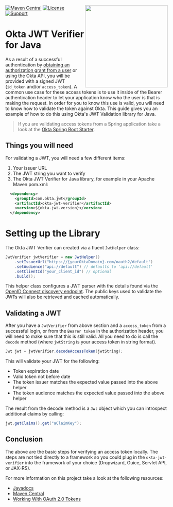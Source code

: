 [<img src="https://devforum.okta.com/uploads/oktadev/original/1X/bf54a16b5fda189e4ad2706fb57cbb7a1e5b8deb.png" align="right" width="256px"/>](https://devforum.okta.com/)
[![Maven Central](https://img.shields.io/maven-central/v/com.okta.jwt/okta-jwt-verifier.svg)](https://search.maven.org/#search%7Cga%7C1%7Cg%3A%22com.okta.jwt%22%20a%3A%22okta-jwt-verifier%22)
[![License](https://img.shields.io/badge/License-Apache%202.0-blue.svg)](https://opensource.org/licenses/Apache-2.0)
[![Support](https://img.shields.io/badge/support-Developer%20Forum-blue.svg)](https://devforum.okta.com/)

# Okta JWT Verifier for Java

As a result of a successful authentication by [obtaining an authorization grant from a user](https://developer.okta.com/docs/api/resources/oauth2.html#obtain-an-authorization-grant-from-a-user) or using the Okta API, you will be 
provided with a signed JWT (`id_token` and/or `access_token`). A common use case for these access tokens is to use it 
inside of the Bearer authentication header to let your application know who the user is that is making the request. In 
order for you to know this use is valid, you will need to know how to validate the token against Okta. This guide gives 
you an example of how to do this using Okta's JWT Validation library for Java.

> If you are validating access tokens from a Spring application take a look at the [Okta Spring Boot Starter](https://github.com/okta/okta-spring-boot).

## Things you will need
For validating a JWT, you will need a few different items:

1. Your issuer URL
2. The JWT string you want to verify
3. The Okta JWT Verifier for Java library, for example in your Apache Maven pom.xml:

```xml
  <dependency>
    <groupId>com.okta.jwt</groupId>
    <artifactId>okta-jwt-verifier</artifactId>
    <version>${okta-jwt.version}</version>
  </dependency>
```

# Setting up the Library

The Okta JWT Verifier can created via a fluent `JwtHelper` class:

```java
JwtVerifier jwtVerifier = new JwtHelper()
    .setIssuerUrl("https://{yourOktaDomain}.com/oauth2/default")
    .setAudience("api://default") // defaults to 'api://default'
    .setClientId("your_client_id") // optional
    .build();
```

This helper class configures a JWT parser with the details found via the [OpenID Connect discovery endpoint](https://openid.net/specs/openid-connect-discovery-1_0.html).  The public keys used to validate the JWTs will also be retrieved 
and cached automatically.

## Validating a JWT

After you have a `JwtVerifier` from above section and a `access_token` from a successful login, or from the `Bearer token` 
in the authorization header, you will need to make sure that this is still valid. All you need to do is call the 
`decode` method (where `jwtString` is your access token in string format).

```java
Jwt jwt = jwtVerifier.decodeAccessToken(jwtString);
```

This will validate your JWT for the following:

- Token expiration date
- Valid token not before date
- The token issuer matches the expected value passed into the above helper
- The token audience matches the expected value passed into the above helper

The result from the decode method is a `Jwt` object which you can introspect additional claims by calling:

```java
jwt.getClaims().get("aClaimKey");
```

## Conclusion

The above are the basic steps for verifying an access token locally. The steps are not tied directly to a framework so 
you could plug in the `okta-jwt-verifier` into the framework of your choice (Dropwizard, Guice, Servlet API, or JAX-RS).

For more information on this project take a look at the following resources:
- [Javadocs](https://developer.okta.com/okta-jwt-verifier-java/apidocs/)
- [Maven Central](https://search.maven.org/#search%7Cga%7C1%7Cg%3A%22com.okta.jwt%22%20a%3A%22okta-jwt-verifier%22)
- [Working With OAuth 2.0 Tokens](https://developer.okta.com/authentication-guide/tokens/)